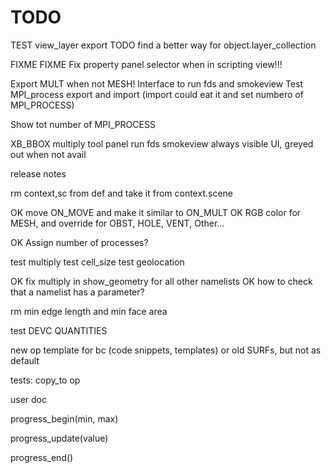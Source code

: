 # TODO

TEST view_layer export
TODO find a better way for object.layer_collection

FIXME FIXME Fix property panel selector when in scripting view!!!

Export MULT when not MESH!
Interface to run fds and smokeview
Test MPI_process export and import (import could eat it and set numbero of MPI_PROCESS)

Show tot number of MPI_PROCESS

XB_BBOX multiply
tool panel
run fds smokeview
always visible UI, greyed out when not avail

release notes

rm context,sc from def and take it from context.scene

OK move ON_MOVE and make it similar to ON_MULT
OK RGB color for MESH, and override for OBST, HOLE, VENT, Other...

OK Assign number of processes?

test multiply
test cell_size
test geolocation

OK fix multiply in show_geometry for all other namelists
OK how to check that a namelist has a parameter?

rm min edge length and min face area

test DEVC QUANTITIES

new op template for bc (code snippets, templates)
or old SURFs, but not as default

tests:
copy_to op

user doc

progress_begin(min, max)

progress_update(value)

progress_end()
